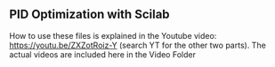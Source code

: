 ## PID Optimization with Scilab

How to use these files is explained in the Youtube video:  https://youtu.be/ZXZotRoiz-Y  (search YT for the other two parts).
The actual videos are included here in the Video Folder
